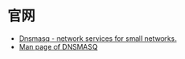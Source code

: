 

# 官网

* [Dnsmasq - network services for small networks. ](http://www.thekelleys.org.uk/dnsmasq/doc.html)
* [Man page of DNSMASQ ](http://www.thekelleys.org.uk/dnsmasq/docs/dnsmasq-man.html)
